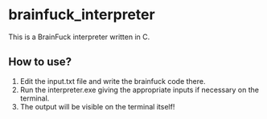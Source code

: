 # brainfuck_interpreter
This is a BrainFuck interpreter written in C.


## How to use?
1) Edit the input.txt file and write the brainfuck code there.
2) Run the interpreter.exe giving the appropriate inputs if necessary on the terminal.
3) The output will be visible on the terminal itself!


